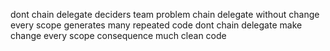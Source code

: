 dont chain delegate deciders team problem chain delegate without change every scope generates many repeated code dont chain delegate make change every scope consequence much clean code